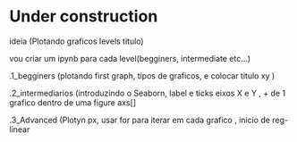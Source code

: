 # Under construction


ideia (Plotando graficos levels titulo)

vou criar um ipynb para cada level(begginers, intermediate etc...)



.1_begginers (plotando first graph, tipos de graficos, e colocar titulo xy )

.2_intermediarios (introduzindo o Seaborn, label e ticks eixos X e Y ,
                      + de 1 grafico dentro de uma figure axs[]

.3_Advanced (Plotyn px, usar for para iterar em cada grafico , inicio de reg-linear
